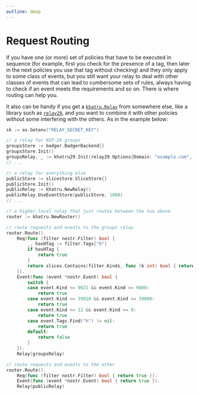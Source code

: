 ```yaml
---
outline: deep
---
```


# Request Routing

If you have one (or more) set of policies that have to be executed in sequence (for example, first you check for the presence of a tag, then later in the next policies you use that tag without checking) and they only apply to some class of events, but you still want your relay to deal with other classes of events that can lead to cumbersome sets of rules, always having to check if an event meets the requirements and so on. There is where routing can help you.

It also can be handy if you get a [`khatru.Relay`](https://pkg.go.dev/github.com/fiatjaf/khatru#Relay) from somewhere else, like a library such as [`relay29`](https://github.com/fiatjaf/relay29), and you want to combine it with other policies without some interfering with the others. As in the example below:

```go
sk := os.Getenv("RELAY_SECRET_KEY")

// a relay for NIP-29 groups
groupsStore := badger.BadgerBackend{}
groupsStore.Init()
groupsRelay, _ := khatru29.Init(relay29.Options{Domain: "example.com", DB: groupsStore, SecretKey: sk})
// ...

// a relay for everything else
publicStore := slicestore.SliceStore{}
publicStore.Init()
publicRelay := khatru.NewRelay()
publicRelay.UseEventStore(publicStore, 1000)
// ...

// a higher-level relay that just routes between the two above
router := khatru.NewRouter()

// route requests and events to the groups relay
router.Route().
	Req(func (filter nostr.Filter) bool {
		_, hasHTag := filter.Tags["h"]
		if hasHTag {
			return true
		}
		return slices.Contains(filter.Kinds, func (k int) bool { return k == 39000 || k == 39001 || k == 39002 })
	}).
	Event(func (event *nostr.Event) bool {
		switch {
		case event.Kind <= 9021 && event.Kind >= 9000:
			return true
		case event.Kind <= 39010 && event.Kind >= 39000:
			return true
		case event.Kind <= 12 && event.Kind >= 9:
			return true
		case event.Tags.Find("h") != nil:
			return true
		default:
			return false
		}
	}).
	Relay(groupsRelay)

// route requests and events to the other
router.Route().
	Req(func (filter nostr.Filter) bool { return true }).
	Event(func (event *nostr.Event) bool { return true }).
	Relay(publicRelay)
```
